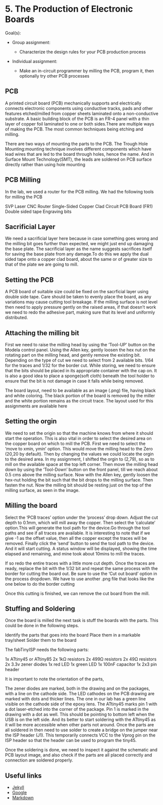 # 5. The Production of Electronic Boards

Goal(s):

- Group assignment:
  - Characterize the design rules for your PCB production process

- Individual assignment:
  - Make an in-circuit programmer by milling the PCB, program it, then optionally try other PCB processes

## PCB
A printed circuit board (PCB) mechanically supports and electrically connects electronic components using conductive tracks, pads and other features etched/milled from copper sheets laminated onto a non-conductive substrate. A basic building block of the PCB is an FR-4 panel with a thin layer of copper foil laminated to one or both sides.There are multiple ways of making the PCB. The most common techniques being etching and milling.

There are two ways of mounting the parts to the PCB. The Trough Hole Mounting:mounting technique involves different components which have lead wires that are led to the board through holes, hence the name. And in Surface Mount Technology(SMT), the leads are soldered on PCB surface directly rather than using hole mounting

## PCB Milling

In the lab, we used a router for the PCB milling. We had the following tools for milling the PCB

SVP Laser CNC Router
Single-Sided Copper Clad Circuit PCB Board (FR1)
Double sided tape
Engraving bits

## Sacrificial Layer

We need a sacrificial layer here because in case something goes wrong and the milling bit goes further than expected, we might just end up damaging the base plate. The sacrificial layer as the name suggests sacrifices itself for saving the base plate from any damage.To do this we apply the dual sided tape onto a copper clad board, about the same or of greater size to that of the plate we are going to mill.

## Setting the PCB

A PCB board of suitable size could be fixed on the sacrficial layer using double side tape. Care should be taken to evenly place the board, as any variations may cause cutting tool breakage. If the milling surface is not level then need to apply pressure gently on the raised areas, if that doesn’t work we need to redo the adhesive part, making sure that its level and uniformly distributed.

## Attaching the milling bit

First we need to raise the milling head by using the ‘Tool-UP’ button on the Modela control panel. Using the Allen key, gently loosen the hex nut on the rotating part on the milling head, and gently remove the existing bit. Depending on the type of cut we need to select from 2 available bits. 1/64 for the traces and 1/32 for the border cut. While storing, we need to ensure that the bits should be placed in its appropriate container with the cap on. It is also a good idea to place a sponge(soft cloth) beneath the tool holder to ensure that the bit is not damage in case it falls while being removed.

The board layout, need to be available as an image (.png) file, having black and white coloring. The black portion of the board is removed by the miller and the white portion remains as the circuit trace. The layout used for this assignments are available here

## Setting the orgin

We need to set the origin so that the machine knows from where it should start the operation. This is also vital in order to select the desired area on the copper board on which to mill the PCB. First we need to select the ‘move to xmin, ymin’ option. This would move the milling head to the Zero (20,20 by default). Then by changing the values we could locate the orgin to the desired area. In my assignment, I shifted the orgin to (2,79), so as to mill on the available space at the top left corner. Then move the milling head down by using the ‘Tool-Down’ button on the front panel, till we reach about 0.5 cms above the milling surface. Now with the Allen key, gently loosen the hex-nut holding the bit such that the bit drops to the milling surface. Then fasten the nut. Now the milling bit should be resting just on the top of the milling surface, as seen in the image.

## Milling the board

Select the ‘PCB traces’ option under the ‘process’ drop down. Adjust the cut depth to 0.1mm, which will mill away the copper. Then select the ‘calculate’ option.This will generate the tool path for the device.Go through the tool paths and see if all traces are available. It is interesting to note that if we give -1 as the offset value, then all the copper except the traces will be removed. Finally click the ‘send’ button to send the tool path to the device. And it will start cutting. A status window will be displayed, showing the time elapsed and remaining, and mine took about 10mins to mill the traces.

If so redo the entire traces with a little more cut depth. Once the traces are ready, replace the bit with the 1/32 bit and repeat the same process with the border for cutting the board out. Be sure to use the ‘Cut out board’ option in the process dropdown. We have to use another .png file that looks like the one below to do the border cutting

Once this cutting is finished, we can remove the cut board from the mill.

## Stuffing and Soldering

Once the board is milled the next task is stuff the boards with the parts. This could be done in the following steps.

Identify the parts that goes into the board
Place them in a markable tray/sheet
Solder them to the board

The fabTinyISP needs the following parts:

1x ATtiny45 or ATtiny85
2x 1kΩ resistors
2x 499Ω resistors
2x 49Ω resistors
2x 3.3v zener diodes
1x red LED
1x green LED
1x 100nF capacitor
1x 2x3 pin header

It is important to note the orientation of the parts,

The zener diodes are marked, both in the drawing and on the packages, with a line on the cathode side.
The LED cathodes on the PCB drawing are marked with dots and thicker lines. The one in our lab has a green line visible on the cathode side of the epoxy lens.
The ATtiny45 marks pin 1 with a dot laser-etched into the corner of the package. Pin 1 is marked in the drawing with a dot as well. This should be pointing to bottom left when the USB is on the left side.
And its better to start soldering with the ATtiny45 as it will be more accessible when other parts not around. Once the parts are all soldered in then need to use solder to create a bridge on the jumper near the ISP header (J1). This temporarily connects VCC to the Vprog pin on the ISP header so that the header can be used to program the tiny45.

Once the soldering is done, we need to inspect it against the schematic and PCB layout image, and also check if the parts are all placed correctly and connection are soldered properly.

## Useful links

- [Jekyll](http://jekyll.org)
- [Google](http://google.com)
- [Markdown](https://en.wikipedia.org/wiki/Markdown)
